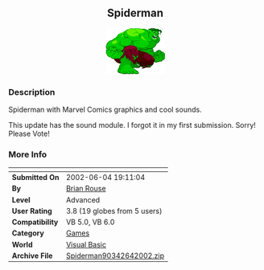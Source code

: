 ﻿<div align="center">

## Spiderman

<img src="Hulk_crouch.gif">
</div>

### Description

Spiderman with Marvel Comics graphics and cool sounds.

This update has the sound module. I forgot it in my first submission. Sorry! Please Vote!
 
### More Info
 


<span>             |<span>
---                |---
**Submitted On**   |2002-06-04 19:11:04
**By**             |[Brian Rouse](https://github.com/Planet-Source-Code/PSCIndex/blob/master/ByAuthor/brian-rouse.md)
**Level**          |Advanced
**User Rating**    |3.8 (19 globes from 5 users)
**Compatibility**  |VB 5\.0, VB 6\.0
**Category**       |[Games](https://github.com/Planet-Source-Code/PSCIndex/blob/master/ByCategory/games__1-38.md)
**World**          |[Visual Basic](https://github.com/Planet-Source-Code/PSCIndex/blob/master/ByWorld/visual-basic.md)
**Archive File**   |[Spiderman90342642002\.zip](https://github.com/Planet-Source-Code/brian-rouse-spiderman__1-35483/archive/master.zip)








